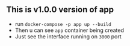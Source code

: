 ## This is v1.0.0 version of app
- run `docker-compose -p app up --build`
- Then u can see `app` container being created
- Just see the interface running on `3000` port